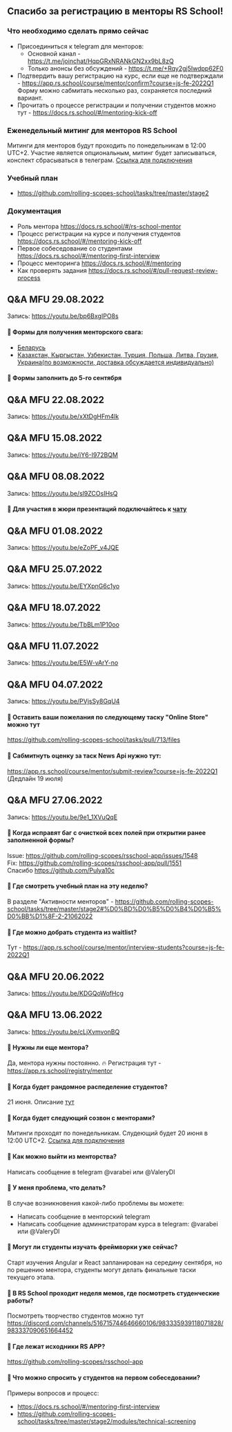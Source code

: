 ## Спасибо за регистрацию в менторы RS School!

### Что необходимо сделать прямо сейчас
- Присоединиться к telegram для менторов:
  - Основной канал - https://t.me/joinchat/HqpGRxNRANkGN2xx9bL8zQ 
  - Только анонсы без обсуждений - https://t.me/+Rqy2gj5Iwdpp62F0 
- Подтвердить вашу регистрацию на курс, если еще не подтверждали - https://app.rs.school/course/mentor/confirm?course=js-fe-2022Q1 Форму можно сабмитать несколько раз, сохраняется последний вариант.
- Прочитать о процессе регистрации и получении студентов можно тут - https://docs.rs.school/#/mentoring-kick-off

### Eженедельный митинг для менторов RS School
Митинги для менторов будут проходить по понедельникам в 12:00 UTC+2. Участие является опциональным, митинг будет записываться, конспект сбрасываться в телеграм. 
[Ссылка для подключения](https://teams.microsoft.com/l/meetup-join/19%3ameeting_ZGUwNWI5ZDctM2EwNi00MTI1LWE2OGQtNTc5YjRkY2VjNTYz%40thread.v2/0?context=%7b%22Tid%22%3a%22b41b72d0-4e9f-4c26-8a69-f949f367c91d%22%2c%22Oid%22%3a%22bfb3a45e-ab50-4cee-a085-b5c4a9411d92%22%7d)

### Учебный план 
- https://github.com/rolling-scopes-school/tasks/tree/master/stage2

### Документация
- Роль ментора https://docs.rs.school/#/rs-school-mentor
- Процесс регистрации на курсе и получения студентов https://docs.rs.school/#/mentoring-kick-off
- Первое собеседование со студентами https://docs.rs.school/#/mentoring-first-interview
- Процесс менторинга https://docs.rs.school/#/mentoring
- Как проверять задания https://docs.rs.school/#/pull-request-review-process

## Q&A MFU 29.08.2022 
Запись: https://youtu.be/bp6BxgIPO8s

#### 🙋 Формы для получения менторского свага:
- [Беларусь](https://docs.google.com/forms/d/e/1FAIpQLSeqGufGfr-oo8M75J0byf1DuB4zfHGZpqnYeuTfWEgeRvuNMw/viewform) 
- [Казахстан,  Кыргыстан, Узбекистан, Турция, Польша, Литва, Грузия, Украина(по возможности, доставка обсуждается индивидуально)](https://docs.google.com/forms/d/e/1FAIpQLSedTEIJPV7cBcpuAwjzFY8oYEIhIN7AybK4WxAShM3hNfZp7g/viewform)
#### 🙋 Формы заполнить до 5-го сентября


## Q&A MFU 22.08.2022 
Запись: https://youtu.be/xXtDgHFm4lk

## Q&A MFU 15.08.2022 
Запись: https://youtu.be/iY6-I972BQM

## Q&A MFU 08.08.2022 
Запись: https://youtu.be/sl9ZCOsIHsQ

#### 🙋 Для участия в жюри презентаций подключайтесь к [чату](https://t.me/+PLImxn8Vcj02NWEy)

## Q&A MFU 01.08.2022 
Запись: https://youtu.be/eZoPF_v4JQE

## Q&A MFU 25.07.2022 
Запись: https://youtu.be/EYXpnG6c1yo

## Q&A MFU 18.07.2022 
Запись: https://youtu.be/TbBLm1P10oo

## Q&A MFU 11.07.2022 
Запись: https://youtu.be/E5W-vArY-no

## Q&A MFU 04.07.2022 
Запись: https://youtu.be/PVjsSy8GqU4

#### 🙋 Оставить ваши пожелания по следующему таску "Online Store" можно тут
https://github.com/rolling-scopes-school/tasks/pull/713/files

#### 🙋 Сабмитнуть оценку за таск News Api нужно тут: 
https://app.rs.school/course/mentor/submit-review?course=js-fe-2022Q1 (Дедлайн 19 июля)

## Q&A MFU 27.06.2022 
Запись: https://youtu.be/9e1_1XVuQqE

#### 🙋 Когда исправят баг с очисткой всех полей при открытии ранее заполненной формы?
Issue: https://github.com/rolling-scopes/rsschool-app/issues/1548  
Fix: https://github.com/rolling-scopes/rsschool-app/pull/1551  
Спасибо https://github.com/Pulya10c

#### 🙋 Где смотреть учебный план на эту неделю?
В разделе "Активности менторов" - https://github.com/rolling-scopes-school/tasks/tree/master/stage2#%D0%BD%D0%B5%D0%B4%D0%B5%D0%BB%D1%8F-2-21062022

#### 🙋 Где можно добрать студента из waitlist? 
Тут - https://app.rs.school/course/mentor/interview-students?course=js-fe-2022Q1

## Q&A MFU 20.06.2022 
Запись: https://youtu.be/KDGQoWofHcg

## Q&A MFU 13.06.2022 
Запись: https://youtu.be/cLjXvmvonBQ

#### 🙋 Нужны ли еще ментора?
Да, ментора нужны постоянно. 🔥 Регистрация тут - https://app.rs.school/registry/mentor

#### 🙋 Когда будет рандомное распеделение студентов?
21 июня. Описание [тут](https://docs.rs.school/#/mentoring-kick-off?id=_2-%d0%9f%d0%be%d0%bb%d1%83%d1%87%d0%b5%d0%bd%d0%b8%d0%b5-%d1%81%d1%82%d1%83%d0%b4%d0%b5%d0%bd%d1%82%d0%be%d0%b2)

#### 🙋 Когда будет следующий созвон с менторами?
Митинги проходят по понедельникам. Слудеющий будет 20 июня в 12:00 UTC+2. [Ссылка для подключения](https://teams.microsoft.com/l/meetup-join/19%3ameeting_ZGUwNWI5ZDctM2EwNi00MTI1LWE2OGQtNTc5YjRkY2VjNTYz%40thread.v2/0?context=%7b%22Tid%22%3a%22b41b72d0-4e9f-4c26-8a69-f949f367c91d%22%2c%22Oid%22%3a%22bfb3a45e-ab50-4cee-a085-b5c4a9411d92%22%7d)

#### 🙋 Как можно выйти из менторства?
Написать сообщение в telegram @varabei или @ValeryDl

#### 🙋 У меня проблема, что делать? 
В случае возникновения какой-либо проблемы вы можете:
  - Написать сообщение в менторский telegram 
  - Написать сообщение администраторам курса в telegram: @varabei или @ValeryDl

#### 🙋 Могут ли студенты изучать фреймворки уже сейчас? 
Старт изучения Angular и React запланирован на середину сентября, но по решению ментора, студенты могут делать финальные таски текущего этапа. 

#### 🙋 В RS School проходит неделя мемов, где посмотреть студенческие работы? 
 Посмотреть творчество студентов можно тут https://discord.com/channels/516715744646660106/983335939118071828/983337090651664452 
 
#### 🙋 Где лежат исходники RS APP?
https://github.com/rolling-scopes/rsschool-app

#### 🙋 Что можно спросить у студентов на первом собеседовании?
Примеры вопросов и процесс:
- https://docs.rs.school/#/mentoring-first-interview
- https://github.com/rolling-scopes-school/tasks/tree/master/stage2/modules/technical-screening







